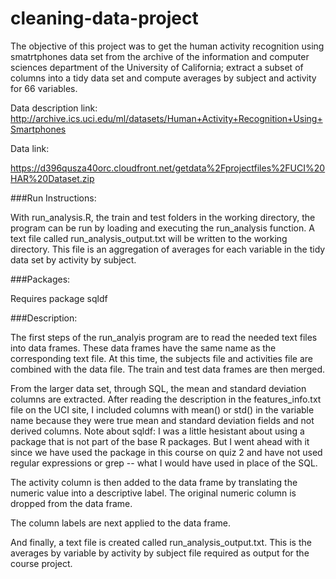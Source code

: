 cleaning-data-project
=====================

The objective of this project was to get the human activity recognition using smatrtphones data set from the archive of the information and computer sciences department of the University of California; extract a subset of columns into a tidy data set and compute averages by subject and activity for 66 variables.

Data description link: http://archive.ics.uci.edu/ml/datasets/Human+Activity+Recognition+Using+Smartphones

Data link: 

https://d396qusza40orc.cloudfront.net/getdata%2Fprojectfiles%2FUCI%20HAR%20Dataset.zip
 
###Run Instructions: 

With run_analysis.R, the train and test folders in the working directory, the program can be run by loading and executing the run_analysis function. A text file called run_analysis_output.txt will be written to the working directory. This file is an aggregation of averages for each variable in the tidy data set by activity by subject.
 
###Packages: 

Requires package sqldf 

###Description: 

The first steps of the run_analyis program are to read the needed text files into data frames. These data frames have the same name as the corresponding text file. At this time, the subjects file and activities file are combined with the data file. The train and test data frames are then merged. 

From the larger data set, through SQL, the mean and standard deviation columns are extracted. After reading the description in the features_info.txt file on the UCI site, I included columns with mean() or std() in the variable name because they were true mean and standard deviation fields and not derived columns. Note about sqldf: I was a little hesistant about using a package that is not part of the base R packages. But I went ahead with it since we have used the package in this course on quiz 2 and have not used regular expressions or grep -- what I would have used in place of the SQL. 

The activity column is then added to the data frame by translating the numeric value into a descriptive label. The original numeric column is dropped from the data frame.

The column labels are next applied to the data frame.

And finally, a text file is created called run_analysis_output.txt. This is the averages by variable by activity by subject file required as output for the course project.





